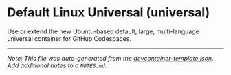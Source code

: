 
# Default Linux Universal (universal)

Use or extend the new Ubuntu-based default, large, multi-language universal container for GitHub Codespaces.





---

_Note: This file was auto-generated from the [devcontainer-template.json](https://github.com/ecampuslearning/creativeclouds/blob/main/src/universal/devcontainer-template.json).  Add additional notes to a `NOTES.md`._
